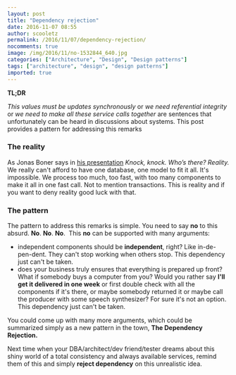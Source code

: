 ```yaml
---
layout: post
title: "Dependency rejection"
date: 2016-11-07 08:55
author: scooletz
permalink: /2016/11/07/dependency-rejection/
nocomments: true
image: /img/2016/11/no-1532844_640.jpg
categories: ["Architecture", "Design", "Design patterns"]
tags: ["architecture", "design", "design patterns"]
imported: true
---
```


**TL;DR**

*This values must be updates synchronously* or *we need referential integrity* or *we need to make all these service calls together* are sentences that unfortunately can be heard in discussions about systems. This post provides a pattern for addressing this remarks

### The reality

As Jonas Boner says in [his presentation](https://www.youtube.com/watch?v=9gLrCPVrXo4) *Knock, knock. Who’s there? Reality.* We really can't afford to have one database, one model to fit it all. It's impossible. We process too much, too fast, with too many components to make it all in one fast call. Not to mention transactions. This is reality and if you want to deny reality good luck with that.

### The pattern

The pattern to address this remarks is simple. You need to say **no** to this absurd. **No**. **No**. **No**.  This **no** can be supported with many arguments:
* independent components should be **independent**, right? Like in-de-pen-dent. They can't stop working when others stop. This dependency just can't be taken.
* does your business truly ensures that everything is prepared up front? What if somebody buys a computer from you? Would you rather say **I'll get it delivered in one week** or first double check with all the components if it's there, or maybe somebody returned it or maybe call the producer with some speech synthesizer? For sure it's not an option. This dependency just can't be taken.

You could come up with many more arguments, which could be summarized simply as a new pattern in the town, **The Dependency Rejection.**

Next time when your DBA/architect/dev friend/tester dreams about this shiny world of a total consistency and always available services, remind them of this and simply **reject dependency** on this unrealistic idea.
